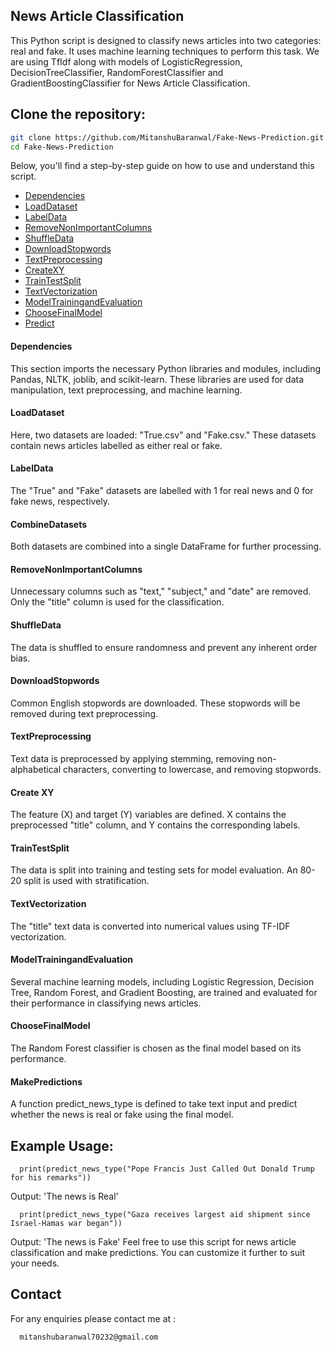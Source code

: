 ## News Article Classification
This Python script is designed to classify news articles into two categories: real and fake. It uses machine learning techniques to perform this task. We are using TfIdf along with models of LogisticRegression, DecisionTreeClassifier, RandomForestClassifier and GradientBoostingClassifier for News Article Classification.

## Clone the repository:
   
   ```sh
   git clone https://github.com/MitanshuBaranwal/Fake-News-Prediction.git
   cd Fake-News-Prediction
   ```


Below, you'll find a step-by-step guide on how to use and understand this script.
- [Dependencies](#Dependencies)
- [LoadDataset](#LoadDataset)
- [LabelData](#LabelData)
- [RemoveNonImportantColumns](#RemoveNonImportantColumns)
- [ShuffleData](#ShuffleData)
- [DownloadStopwords](#DownloadStopwords)
- [TextPreprocessing](#TextPreprocessing)
- [CreateXY](#CreateXY)
- [TrainTestSplit](#TrainTestSplit)
- [TextVectorization](#TextVectorization)
- [ModelTrainingandEvaluation](#ModelTrainingandEvaluation)
- [ChooseFinalModel](#ChooseFinalModel)
- [Predict](#Predict)


  
#### Dependencies

This section imports the necessary Python libraries and modules, including Pandas, NLTK, joblib, and scikit-learn. These libraries are used for data manipulation, text preprocessing, and machine learning.

#### LoadDataset
Here, two datasets are loaded: "True.csv" and "Fake.csv." These datasets contain news articles labelled as either real or fake.

#### LabelData
The "True" and "Fake" datasets are labelled with 1 for real news and 0 for fake news, respectively.

#### CombineDatasets
Both datasets are combined into a single DataFrame for further processing.

#### RemoveNonImportantColumns
Unnecessary columns such as "text," "subject," and "date" are removed. Only the "title" column is used for the classification.

#### ShuffleData
The data is shuffled to ensure randomness and prevent any inherent order bias.

#### DownloadStopwords
Common English stopwords are downloaded. These stopwords will be removed during text preprocessing.

#### TextPreprocessing
Text data is preprocessed by applying stemming, removing non-alphabetical characters, converting to lowercase, and removing stopwords.

#### Create XY
The feature (X) and target (Y) variables are defined. X contains the preprocessed "title" column, and Y contains the corresponding labels.

#### TrainTestSplit
The data is split into training and testing sets for model evaluation. An 80-20 split is used with stratification.

#### TextVectorization
The "title" text data is converted into numerical values using TF-IDF vectorization.

#### ModelTrainingandEvaluation
Several machine learning models, including Logistic Regression, Decision Tree, Random Forest, and Gradient Boosting, are trained and evaluated for their performance in classifying news articles.

#### ChooseFinalModel
The Random Forest classifier is chosen as the final model based on its performance.

#### MakePredictions
A function predict_news_type is defined to take text input and predict whether the news is real or fake using the final model.

## Example Usage:

      print(predict_news_type("Pope Francis Just Called Out Donald Trump for his remarks"))
Output: 'The news is Real'

      print(predict_news_type("Gaza receives largest aid shipment since Israel-Hamas war began"))
Output: 'The news is Fake'
Feel free to use this script for news article classification and make predictions. You can customize it further to suit your needs.

## Contact
For any enquiries please contact me at :  

      mitanshubaranwal70232@gmail.com
